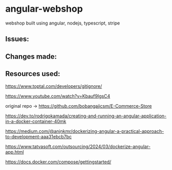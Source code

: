 # angular-webshop
webshop built using angular, nodejs, typescript, stripe

## Issues:


## Changes made:



## Resources used:
https://www.toptal.com/developers/gitignore/

https://www.youtube.com/watch?v=Kbauf9IgsC4

original repo -> https://github.com/bobangajicsm/E-Commerce-Store

https://dev.to/rodrigokamada/creating-and-running-an-angular-application-in-a-docker-container-40mk

https://medium.com/@anjnkmr/dockerizing-angular-a-practical-approach-to-development-aaa31ebcb7bc

https://www.tatvasoft.com/outsourcing/2024/03/dockerize-angular-app.html

https://docs.docker.com/compose/gettingstarted/